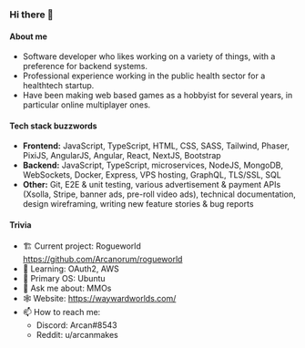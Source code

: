 ### Hi there 🧙

#### About me
- Software developer who likes working on a variety of things, with a preference for backend systems.
- Professional experience working in the public health sector for a healthtech startup.
- Have been making web based games as a hobbyist for several years, in particular online multiplayer ones.

#### Tech stack buzzwords
- **Frontend:** JavaScript, TypeScript, HTML, CSS, SASS, Tailwind, Phaser, PixiJS, AngularJS, Angular, React, NextJS, Bootstrap
- **Backend:** JavaScript, TypeScript, microservices, NodeJS, MongoDB, WebSockets, Docker, Express, VPS hosting, GraphQL, TLS/SSL, SQL
- **Other:** Git, E2E & unit testing, various advertisement & payment APIs (Xsolla, Stripe, banner ads, pre-roll video ads), technical documentation, design wireframing, writing new feature stories & bug reports

#### Trivia
- 🏗️ Current project: Rogueworld https://github.com/Arcanorum/rogueworld
- 📑 Learning: OAuth2, AWS
- 💽 Primary OS: Ubuntu
- 💬 Ask me about: MMOs
- 🕸️ Website: https://waywardworlds.com/
- 📫 How to reach me:
  - Discord: Arcan#8543
  - Reddit: u/arcanmakes
